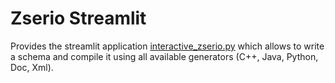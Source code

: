 # Zserio Streamlit

Provides the streamlit application <a href="https://share.streamlit.io/zserio-streamlit/zserio-streamlit/interactive_zserio.py" target="_blank">interactive_zserio.py</a> which allows to write a schema and compile it using all available generators (C++, Java, Python, Doc, Xml).
